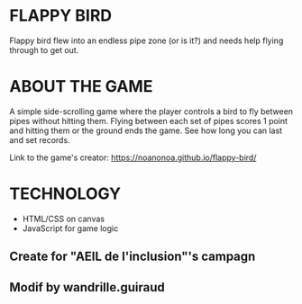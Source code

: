 # FLAPPY BIRD
Flappy bird flew into an endless pipe zone (or is it?) and needs help flying through to get out.  

# ABOUT THE GAME
A simple side-scrolling game where the player controls a bird to fly between pipes without hitting them.  Flying between each set of pipes scores 1 point and hitting them or the ground ends the game.  See how long you can last and set records.  

Link to the game's creator:
https://noanonoa.github.io/flappy-bird/

# TECHNOLOGY
 * HTML/CSS on canvas
 * JavaScript for game logic

## Create for "AEIL de l'inclusion"'s campagn
## Modif by wandrille.guiraud